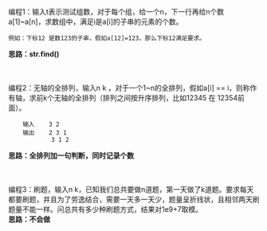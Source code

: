 编程1：输入t表示测试组数，对于每个组，给一个n，下一行再给n个数a[1]~a[n]，求数组中，满足i是a[i]的子串的元素的个数。

```
例如：下标12 是数123的子串，假如a[12]=123，那么下标12满足要求。
```
**思路：str.find()**



<br><br>
编程2：无轴的全排列，输入n  k ，对于一个1~n的全排列，假如a[i] == i，则称作有轴，求前k个无轴的全排列（排列之间按升序排列，比如12345 在 12354前面）。<br>

```    
    输入    3 2 
    输出    2 3 1
            3 1 2 
```
**思路：全排列加一句判断，同时记录个数**


<br><br>
编程3：刷题，输入n k，已知我们总共要做n道题，第一天做了k道题。要求每天都要刷题，并且为了劳逸结合，需要一天多一天少，题量呈折线状，且相邻两天刷题量不能一样。问总共有多少种刷题方式，结果对1e9+7取模。<br>
**思路：不会做**